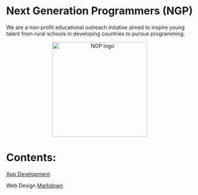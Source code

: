 # Next Generation Programmers (NGP) 

We are a non-profit educational outreach initative 
aimed to inspire young talent from rural schools in developing countries to pursue programming.

<p align="center"> 
  <img src="https://github.com/torgyn/nextgenprog/blob/main/ngpLogo.png?raw=true" alt="NGP logo" width="256">
</p> 


# Contents:
[App Development](/nextgenprog/app_development/)

Web Design
[Markdown](/nextgenprog/web_design/markdown)

